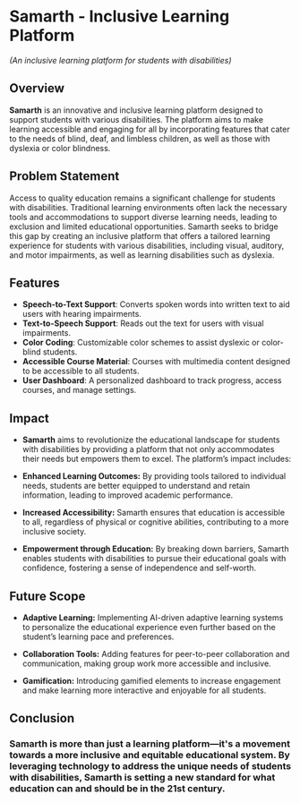 # Samarth - Inclusive Learning Platform


*(An inclusive learning platform for students with disabilities)*

## Overview

**Samarth** is an innovative and inclusive learning platform designed to support students with various disabilities. The platform aims to make learning accessible and engaging for all by incorporating features that cater to the needs of blind, deaf, and limbless children, as well as those with dyslexia or color blindness.

## Problem Statement
Access to quality education remains a significant challenge for students with disabilities. Traditional learning environments often lack the necessary tools and accommodations to support diverse learning needs, leading to exclusion and limited educational opportunities. Samarth seeks to bridge this gap by creating an inclusive platform that offers a tailored learning experience for students with various disabilities, including visual, auditory, and motor impairments, as well as learning disabilities such as dyslexia.

## Features

- **Speech-to-Text Support**: Converts spoken words into written text to aid users with hearing impairments.
- **Text-to-Speech Support**: Reads out the text for users with visual impairments.
- **Color Coding**: Customizable color schemes to assist dyslexic or color-blind students.
- **Accessible Course Material**: Courses with multimedia content designed to be accessible to all students.
- **User Dashboard**: A personalized dashboard to track progress, access courses, and manage settings.

## Impact
- **Samarth** aims to revolutionize the educational landscape for students with disabilities by providing a platform that not only accommodates their needs but empowers them to excel. The platform’s impact includes:

- **Enhanced Learning Outcomes:** By providing tools tailored to individual needs, students are better equipped to understand and retain information, leading to improved academic performance.

- **Increased Accessibility:** Samarth ensures that education is accessible to all, regardless of physical or cognitive abilities, contributing to a more inclusive society.

- **Empowerment through Education:** By breaking down barriers, Samarth enables students with disabilities to pursue their educational goals with confidence, fostering a sense of independence and self-worth.

## Future Scope
- **Adaptive Learning:** Implementing AI-driven adaptive learning systems to personalize the educational experience even further based on the student’s learning pace and preferences.

- **Collaboration Tools:** Adding features for peer-to-peer collaboration and communication, making group work more accessible and inclusive.

- **Gamification:** Introducing gamified elements to increase engagement and make learning more interactive and enjoyable for all students.

## Conclusion
### Samarth is more than just a learning platform—it's a movement towards a more inclusive and equitable educational system. By leveraging technology to address the unique needs of students with disabilities, Samarth is setting a new standard for what education can and should be in the 21st century.


